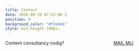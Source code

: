 ```yaml
---
title: Contact
date: 2016-09-20 07:53:00 Z
position: 0
background_color: "#f2e4eb"
style: min-height:100px;
---
```


Content consultancy nodig? <a href="#" class="btn btn-primary btn-lg mailto" style="margin-left:30%">MAIL MIJ</a>
